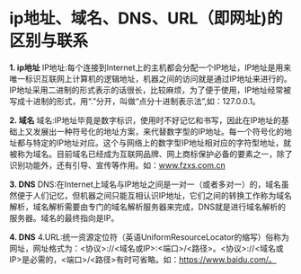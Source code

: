 # ip地址、域名、DNS、URL（即网址)的区别与联系 #
**1. ip地址**
IP地址:每个连接到Internet上的主机都会分配一个IP地址，IP地址是用来唯一标识互联网上计算机的逻辑地址，机器之间的访问就是通过IP地址来进行的。IP地址采用二进制的形式表示的话很长，比较麻烦，为了便于使用，IP地址经常被写成十进制的形式，用“.”分开，叫做“点分十进制表示法”,如：127.0.0.1。

**2. 域名**
域名:IP地址毕竟是数字标识，使用时不好记忆和书写，因此在IP地址的基础上又发展出一种符号化的地址方案，来代替数字型的IP地址。每一个符号化的地址都与特定的IP地址对应。这个与网络上的数字型IP地址相对应的字符型地址，就被称为域名。目前域名已经成为互联网品牌、网上商标保护必备的要素之一，除了识别功能外，还有引导、宣传等作用。如：www.fzxs.com.cn

**3. DNS**
DNS:在Internet上域名与IP地址之间是一对一（或者多对一）的，域名虽然便于人们记忆，但机器之间只能互相认识IP地址，它们之间的转换工作称为域名解析，域名解析需要由专门的域名解析服务器来完成，DNS就是进行域名解析的服务器。域名的最终指向是IP。

**4. DNS**
4.URL:统一资源定位符（英语UniformResourceLocator的缩写）俗称为网址，网址格式为：<协议>://<域名或IP>:<端口>/<路径>。<协议>://<域名或IP>是必需的，<端口>/<路径>有时可省略。如：https://www.baidu.com/。